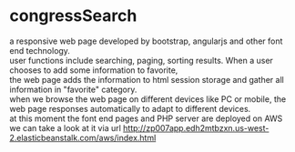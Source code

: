 # congressSearch
a responsive web page developed by bootstrap, angularjs and other font end technology. <br>
user functions include searching, paging, sorting results. When a user chooses to add some information to favorite, <br>
the web page adds the information to html session storage and gather all information in "favorite" category. <br>
when we browse the web page on different devices like PC or mobile, the web page responses automatically to adapt to different devices.<br>
at this moment the font end pages and PHP server are deployed on AWS <br>
we can take a look at it via url http://zp007app.edh2mtbzxn.us-west-2.elasticbeanstalk.com/aws/index.html
